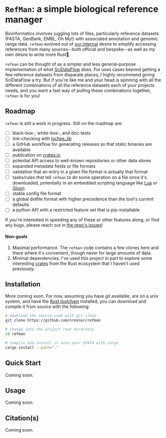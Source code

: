 # `RefMan`: a simple biological reference manager

Bioinformatics involves juggling lots of files, particularly reference datasets (FASTA, GenBank, EMBL, Oh My!) with associated annotation and genomic range data. `refman` evolved out of [our internal](https://dho.pathology.wisc.edu/) desire to simplify accessing references from many sources--both official and bespoke--as well as my own desire to write more Rust🦀.

`refman` can be thought of as a simpler and less general-purpose implementation of what [SciDataFlow](https://github.com/vsbuffalo/scidataflow) does. For uses cases beyond getting a few reference datasets from disparate places, I highly recommend giving SciDataFlow a try. But if you're like me and your head is spinning with all the different combinations of all the reference datasets each of your projects needs, and you want a fast way of pulling these combinations together, `refman` is for you!

## Roadmap

`refman` is still a work in progress. Still on the roadmap are:

- [ ] black-box-, white-box-, and doc-tests
- [ ] link-checking with [lychee_lib](https://docs.rs/lychee-lib/latest/lychee_lib/)
- [ ] a GitHub workflow for generating releases so that static binaries are available
- [ ] publication on [crates.io](https://crates.io/)
- [ ] potential API access to well-known repositories or other data stores
- [ ] expanded metadata fields or file formats
- [ ] validation that an entry in a given file format is actually that format
- [ ] tasks/rules that tell `refman` to do some operation on a file once it's downloaded, potentially in an embedded scripting language like [Lua](https://www.lua.org/) or [Gluon](https://github.com/gluon-lang/gluon)
- [ ] stable config file format
- [ ] a global dotfile format with higher precedence than the tool's current defaults
- [ ] a python API with a restricted feature set that is pip-installable

If you're interested in speeding any of these or other features along, or find any bugs, please reach out in [the repo's issues](https://github.com/nrminor/refman/issues)!

#### Non-goals

1. Maximal performance. The `refman` code contains a few clones here and there where it's convenient, though never for large amounts of data.
2. Minimal dependencies. I've used this project in part to explore some interesting [crates](https://crates.io/) from the Rust ecosystem that I haven't used previously.

## Installation

More coming soon. For now, assuming you have git available, are on a unix system, and have the [Rust toolchain](https://www.rust-lang.org/tools/install) installed, you can download and compile it from source with the following:

```bash
# download the source code with git clone
git clone https://github.com/nrminor/refman

# change into the project root directory
cd refman

# compile and install it onto your $PATH with cargo
cargo install --path="."
```

## Quick Start

Coming soon.

## Usage

Coming soon.

## Citation(s)

Coming soon.

